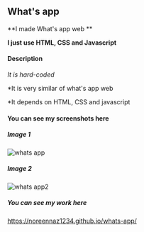 ## What's app ##


**I made What's app web **


**I just use HTML, CSS and Javascript**


#### Description ####



*It is hard-coded*


*It is very similar of what's app web


*It depends on HTML, CSS and javascript


#### You can see my screenshots here ####

##### Image 1 #####

![whats app](https://user-images.githubusercontent.com/38943389/46229328-b7b22080-c37e-11e8-8f76-c52f19eb11db.PNG)

##### Image 2 #####

![whats app2](https://user-images.githubusercontent.com/38943389/46229330-b97be400-c37e-11e8-9045-34a6486f73f0.PNG)


##### You can see my work here  ##### 

https://noreennaz1234.github.io/whats-app/
